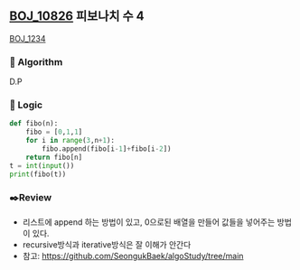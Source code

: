 ## [BOJ_10826](깃헙링크) 피보나치 수 4
[BOJ_1234](https://github.com/SeongukBaek/algoStudy/tree/main/BOJ/%5B10282%5D%20%ED%95%B4%ED%82%B9/SUbbb)
### 📌 Algorithm

D.P

### 📍 Logic
```python
def fibo(n):
    fibo = [0,1,1]
    for i in range(3,n+1):
        fibo.append(fibo[i-1]+fibo[i-2])
    return fibo[n]
t = int(input())
print(fibo(t))
```

### ✒️Review
- 리스트에 append 하는 방법이 있고, 0으로된 배열을 만들어 값들을 넣어주는 방법이 있다.
- recursive방식과 iterative방식은 잘 이해가 안간다
- 참고: https://github.com/SeongukBaek/algoStudy/tree/main